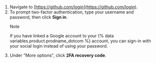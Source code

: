 1. Navigate to [https://github.com/login](https://github.com/login).
1. To prompt two-factor authentication, type your username and password, then click **Sign in**.
   > [!NOTE]
   > If you have linked a Google account to your {% data variables.product.prodname_dotcom %} account, you can sign-in with your social login instead of using your password.
1. Under "More options", click **2FA recovery code**.
